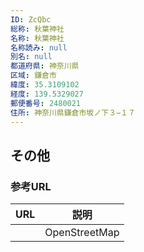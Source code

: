 ```yaml
---
ID: ZcQbc
総称: 秋葉神社
名称: 秋葉神社
名称読み: null
別名: null
都道府県: 神奈川県
区域: 鎌倉市
緯度: 35.3109102
経度: 139.5329027
郵便番号: 2480021
住所: 神奈川県鎌倉市坂ノ下３−１７
---
```


## その他

### 参考URL

| URL | 説明          |
| --- | ------------- |
|     | OpenStreetMap |
